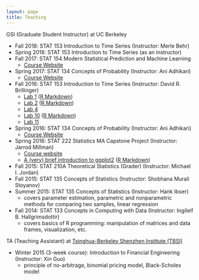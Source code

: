 ```yaml
---
layout: page
title: Teaching
---
```


GSI (Graduate Student Instructor) at UC Berkeley

* Fall 2018: STAT 153 Introduction to Time Series (Instructor: Merle Behr)
* Spring 2018: STAT 153 Introduction to Time Series (as an instructor)
* Fall 2017: STAT 154 Modern Statistical Prediction and Machine Learning
	* [Course Website](https://github.com/ucb-stat154/stat154-fall-2017)
* Spring 2017: STAT 134 Concepts of Probability (Instructor: Ani Adhikari)
	* [Course Website](http://www.stat.berkeley.edu/~ani/s134s17/index.html)
* Fall 2016: STAT 153 Introduction to Time Series (Instructor: David R. Brillinger)
	* [Lab 1](http://jcyhong.github.io/stat153_lab1.html) ([R Markdown]({{site.url}}/assets/stat153_lab1.Rmd))
	* [Lab 2](http://jcyhong.github.io/stat153_lab2.html) ([R Markdown]({{site.url}}/assets/stat153_lab2.Rmd))
	* [Lab 4](http://jcyhong.github.io/stat153_lab4.html)
	* [Lab 10](http://jcyhong.github.io/stat153_lab10.html) ([R Markdown](http://jcyhong.github.io/assets/stat153_lab10.Rmd))
	* [Lab 11](http://jcyhong.github.io/stat153_lab11.html)
* Spring 2016: STAT 134 Concepts of Probability (Instructor: Ani Adhikari)
	* [Course Website](http://www.stat.berkeley.edu/~ani/s134s16/index.html)
* Spring 2016: STAT 222 Statistics MA Capstone Project (Instructor: Jarrod Millman)
	* <a href = "http://www.jarrodmillman.com/stat222-spring2016/">Course website</a>
	* <a href = "http://jcyhong.github.io/ggplot_demo.html">A (very) brief introduction to ggplot2</a> ([R Markdown]({{site.url}}/assets/ggplot_demo.Rmd))
* Fall 2015: STAT 210A Theoretical Statistics (Grader) (Instructor: Michael I. Jordan)
* Fall 2015: STAT 135 Concepts of Statistics (Instructor: Shobhana Murali Stoyanov)
* Summer 2015: STAT 135 Concepts of Statistics (Instructor: Hank Ibser)
	* covers parameter estimation, parametric and nonparametric methods for comparing two samples, linear regression
* Fall 2014: STAT 133 Concepts in Computing with Data (Instructor: Ingileif B. Hallgrimsdottir)
	* covers basics of R programming: manipulation of matrices and data frames, visualization, etc.

TA (Teaching Assistant) at <a href = "http://www.tbsi.tsinghua.edu.cn">Tsinghua-Berkeley Shenzhen Institute (TBSI)</a>

* Winter 2015 (3-week course): Introduction to Financial Engineering (Instructor: Xin Guo)
	* principle of no-arbitrage, binomial pricing model, Black-Scholes model
